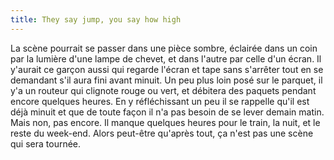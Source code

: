 ```yaml
---
title: They say jump, you say how high
---
```


La scène pourrait se passer dans une pièce sombre, éclairée dans un coin par
la lumière d'une lampe de chevet, et dans l'autre par celle d'un écran. Il
y'aurait ce garçon aussi qui regarde l'écran et tape sans s'arrêter tout en se
demandant s'il aura fini avant minuit. Un peu plus loin posé sur le parquet,
il y'a un routeur qui clignote rouge ou vert, et débitera des paquets pendant
encore quelques heures. En y réfléchissant un peu il se rappelle qu'il est
déjà minuit et que de toute façon il n'a pas besoin de se lever demain matin.
Mais non, pas encore. Il manque quelques heures pour le train, la nuit, et le
reste du week-end. Alors peut-être qu'après tout, ça n'est pas une scène qui
sera tournée.

